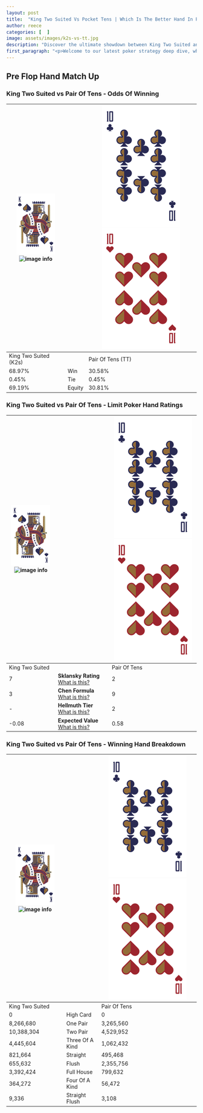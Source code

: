 ```yaml
---
layout: post
title:  "King Two Suited Vs Pocket Tens | Which Is The Better Hand In Poker? A Complete Guide"
author: reece
categories: [  ]
image: assets/images/k2s-vs-tt.jpg
description: "Discover the ultimate showdown between King Two Suited and Pair Of Tens in poker! Uncover the odds, strategies, and scenarios where one hand triumphs over the other. Get ready to up your poker game with this thrilling analysis."
first_paragraph: "<p>Welcome to our latest poker strategy deep dive, where we're pitting two distinct hands against each other in a high-stakes showdown: King Two Suited vs Pair Of Tens.</p><p>In the dynamic world of poker, every decision counts, and knowing which hand holds the upper hand is key to your success at the table.</p><p>In this article, we'll dissect these two hands, explore the scenarios where one dominates the other, and equip you with the knowledge to make strategic choices that can tip the odds in your favor.</p><p>Get ready to unravel the intriguing dynamics of these poker hands and elevate your game to new heights.</p>"
---
```




[comment]: # (sp0)

## Pre Flop Hand Match Up

<div class="table hand-ratings" markdown="1"> 



### King Two Suited vs Pair Of Tens - Odds Of Winning


    
| ![image info](assets/images/hand1/K.png) ![image info](assets/images/hand1/2s.png) |  | ![image info](assets/images/hand2/T.png) ![image info](assets/images/hand2/To.png) |
| -------- | -------- | -------- |
| King Two Suited (K2s) |  | Pair Of Tens (TT) |
| 68.97% | Win | 30.58% |
| 0.45% | Tie | 0.45% |
| 69.19% | Equity | 30.81% |




[comment]: # (sp1)



### King Two Suited vs Pair Of Tens - Limit Poker Hand Ratings


    
| ![image info](assets/images/hand1/K.png) ![image info](assets/images/hand1/2s.png) |  | ![image info](assets/images/hand2/T.png) ![image info](assets/images/hand2/To.png) |
| -------- | -------- | -------- |
| King Two Suited |  | Pair Of Tens |
| 7 | **Sklansky Rating** [What is this?](/sklansky-rating-explained) | 2 |
| 3 | **Chen Formula** [What is this?](/chen-formula-explained) | 9 |
| - | **Hellmuth Tier** [What is this?](/Hellmuth-tier-explained) | 2 |
| -0.08 | **Expected Value** [What is this?](/expected-value-explained) | 0.58 |




[comment]: # (sp2)



### King Two Suited vs Pair Of Tens - Winning Hand Breakdown


    
| ![image info](assets/images/hand1/K.png) ![image info](assets/images/hand1/2s.png) |  | ![image info](assets/images/hand2/T.png) ![image info](assets/images/hand2/To.png) |
| -------- | -------- | -------- |
| King Two Suited |  | Pair Of Tens |
| 0 | High Card | 0 |
| 8,266,680 | One Pair | 3,265,560 |
| 10,388,304 | Two Pair | 4,529,952 |
| 4,445,604 | Three Of A Kind | 1,062,432 |
| 821,664 | Straight | 495,468 |
| 655,632 | Flush | 2,355,756 |
| 3,392,424 | Full House | 799,632 |
| 364,272 | Four Of A Kind | 56,472 |
| 9,336 | Straight Flush | 3,108 |




[comment]: # (sp3)



</div>

[comment]: # (sp4)



[comment]: # (sp5)

